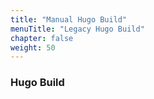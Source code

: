 ```yaml
---
title: "Manual Hugo Build"
menuTitle: "Legacy Hugo Build"
chapter: false
weight: 50
---
```


### Hugo Build